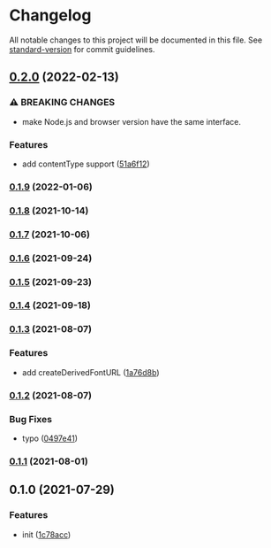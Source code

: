 # Changelog

All notable changes to this project will be documented in this file. See [standard-version](https://github.com/conventional-changelog/standard-version) for commit guidelines.

## [0.2.0](https://github.com/BlackGlory/static-js/compare/v0.1.9...v0.2.0) (2022-02-13)


### ⚠ BREAKING CHANGES

* make Node.js and browser version have the same interface.

### Features

* add contentType support ([51a6f12](https://github.com/BlackGlory/static-js/commit/51a6f12a53572b97e0e6e7b1ec4ef4614686eac6))

### [0.1.9](https://github.com/BlackGlory/static-js/compare/v0.1.8...v0.1.9) (2022-01-06)

### [0.1.8](https://github.com/BlackGlory/static-js/compare/v0.1.7...v0.1.8) (2021-10-14)

### [0.1.7](https://github.com/BlackGlory/static-js/compare/v0.1.6...v0.1.7) (2021-10-06)

### [0.1.6](https://github.com/BlackGlory/static-js/compare/v0.1.5...v0.1.6) (2021-09-24)

### [0.1.5](https://github.com/BlackGlory/static-js/compare/v0.1.4...v0.1.5) (2021-09-23)

### [0.1.4](https://github.com/BlackGlory/static-js/compare/v0.1.3...v0.1.4) (2021-09-18)

### [0.1.3](https://github.com/BlackGlory/static-js/compare/v0.1.2...v0.1.3) (2021-08-07)


### Features

* add createDerivedFontURL ([1a76d8b](https://github.com/BlackGlory/static-js/commit/1a76d8b0226e3bcf5862916cd1bd4fb6f8f04be0))

### [0.1.2](https://github.com/BlackGlory/static-js/compare/v0.1.1...v0.1.2) (2021-08-07)


### Bug Fixes

* typo ([0497e41](https://github.com/BlackGlory/static-js/commit/0497e4178767dc0c0f49ba77565977be016b771e))

### [0.1.1](https://github.com/BlackGlory/static-js/compare/v0.1.0...v0.1.1) (2021-08-01)

## 0.1.0 (2021-07-29)


### Features

* init ([1c78acc](https://github.com/BlackGlory/static-js/commit/1c78acc2ab7caa935e874e37d9b55818a0aa3279))
